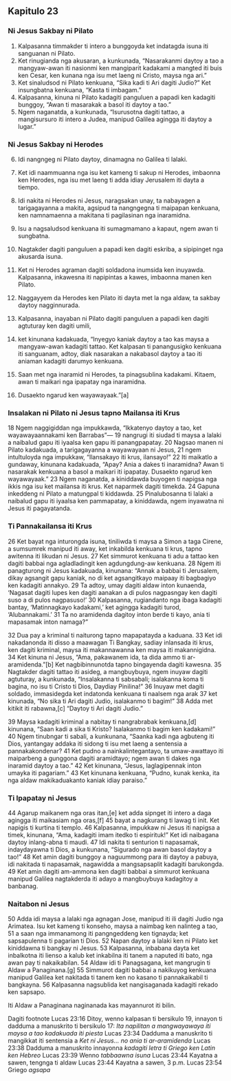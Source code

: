 Kapitulo 23
-----------

### Ni Jesus Sakbay ni Pilato

1. Kalpasanna timmakder ti intero a bunggoyda ket indatagda isuna iti sanguanan ni Pilato.
2. Ket rinugianda nga akusaran, a kunkunada, “Nasarakanmi daytoy a tao a mangyaw-awan iti nasionmi ken mangiparit kadakami a mangted iti buis ken Cesar, ken kunana nga isu met laeng ni Cristo, maysa nga ari.”
3. Ket sinaludsod ni Pilato kenkuana, “Sika kadi ti Ari dagiti Judio?” Ket insungbatna kenkuana, “Kasta ti imbagam.”
4. Kalpasanna, kinuna ni Pilato kadagiti panguluen a papadi ken kadagiti bunggoy, “Awan ti masarakak a basol iti daytoy a tao.”
5. Ngem naganatda, a kunkunada, “Isurusotna dagiti tattao, a mangisursuro iti intero a Judea, manipud Galilea agingga iti daytoy a lugar.”

### Ni Jesus Sakbay ni Herodes

6. Idi nangngeg ni Pilato daytoy, dinamagna no Galilea ti lalaki.
7. Ket idi naammuanna nga isu ket kameng ti sakup ni Herodes, imbaonna ken Herodes, nga isu met laeng ti adda idiay Jerusalem iti dayta a tiempo.
8. Idi nakita ni Herodes ni Jesus, naragsakan unay, ta nabayagen a tarigagayanna a makita, agsipud ta nangngegna ti maipapan kenkuana, ken namnamaenna a makitana ti pagilasinan nga inaramidna.
9. Isu a nagsaludsod kenkuana iti sumagmamano a kapaut, ngem awan ti sungbatna.
10. Nagtakder dagiti panguluen a papadi ken dagiti eskriba, a sipipinget nga akusarda isuna.
11. Ket ni Herodes agraman dagiti soldadona inumsida ken inuyawda. Kalpasanna, inkawesna iti napipintas a kawes, imbaonna manen ken Pilato.
12. Naggayyem da Herodes ken Pilato iti dayta met la nga aldaw, ta sakbay daytoy nagginnurada.

13. Kalpasanna, inayaban ni Pilato dagiti panguluen a papadi ken dagiti agtuturay ken dagiti umili,
14. ket kinunana kadakuada, “Inyegyo kaniak daytoy a tao kas maysa a mangyaw-awan kadagiti tattao. Ket kalpasan ti panangusigko kenkuana iti sanguanam, adtoy, diak nasarakan a nakabasol daytoy a tao iti aniaman kadagiti darumyo kenkuana.
15. Saan met nga inaramid ni Herodes, ta pinagsublina kadakami. Kitaem, awan ti maikari nga ipapatay nga inaramidna.
16. Dusaekto ngarud ken wayawayaak.”[a]

### Insalakan ni Pilato ni Jesus tapno Mailansa iti Krus

18 Ngem naggigiddan nga impukkawda, “Ikkatenyo daytoy a tao, ket wayawayaannakami ken Barrabas”— 19 nangrugi iti siudad ti maysa a lalaki a naibalud gapu iti iyaalsa ken gapu iti panangpapatay. 20 Nagsao manen ni Pilato kadakuada, a tarigagayanna a wayawayaan ni Jesus, 21 ngem intultuloyda nga impukkaw, “Ilansakayo iti krus, ilansayo!” 22 Iti maikatlo a gundaway, kinunana kadakuada, “Apay? Ania a dakes ti inaramidna? Awan ti nasarakak kenkuana a basol a maikari iti ipapatay. Dusaekto ngarud ken wayawayaak.” 23 Ngem naganatda, a kiniddawda buyogen ti napigsa nga ikkis nga isu ket mailansa iti krus. Ket naparmek dagiti timekda. 24 Gapuna inkeddeng ni Pilato a matungpal ti kiddawda. 25 Pinalubosanna ti lalaki a naibalud gapu iti iyaalsa ken pammapatay, a kiniddawda, ngem inyawatna ni Jesus iti pagayatanda.

### Ti Pannakailansa iti Krus

26 Ket bayat nga inturongda isuna, tiniliwda ti maysa a Simon a taga Cirene, a sumsumrek manipud iti away, ket inkabilda kenkuana ti krus, tapno awitenna iti likudan ni Jesus. 27 Ket simmurot kenkuana ti adu a tattao ken dagiti babbai nga agladladingit ken agdungdung-aw kenkuana. 28 Ngem iti panagturong ni Jesus kadakuada, kinunana: “Annak a babbai ti Jerusalem, dikay agsangit gapu kaniak, no di ket agsangitkayo maipaay iti bagbagiyo ken kadagiti annakyo. 29 Ta adtoy, umay dagiti aldaw inton kunaenda, ‘Nagasat dagiti lupes ken dagiti aanakan a di pulos nagpasngay ken dagiti suso a di pulos nagpasuso!’ 30 Kalpasanna, rugiandanto nga ibaga kadagiti bantay, ‘Matinnagkayo kadakami,’ ket agingga kadagiti turod, ‘Alubannakami.’ 31 Ta no aramidenda dagitoy inton berde ti kayo, ania ti mapasamak inton namaga?”

32 Dua pay a kriminal ti naiturong tapno mapapatayda a kaduana. 33 Ket idi nakadanonda iti disso a maawagan Ti Bangkay, sadiay inlansada iti krus, ken dagiti kriminal, maysa iti makannawanna ken maysa iti makannigidna. 34 Ket kinuna ni Jesus, “Ama, pakawanem ida, ta dida ammo ti ar-aramidenda.”[b] Ket nagbibinnunotda tapno bingayenda dagiti kawesna. 35 Nagtakder dagiti tattao iti asideg, a mangbuybuya, ngem inuyaw dagiti agtuturay, a kunkunada, “Insalakanna ti sabsabali; isalakanna koma ti bagina, no isu ti Cristo ti Dios, Daydiay Pinilina!” 36 Inuyaw met dagiti soldado, immasidegda ket indatonda kenkuana ti naalsem nga arak 37 ket kinunada, “No sika ti Ari dagiti Judio, isalakanmo ti bagim!” 38 Adda met kitikit iti rabawna,[c] “Daytoy ti Ari dagiti Judio.”

39 Maysa kadagiti kriminal a nabitay ti nangrabrabak kenkuana,[d] kinunana, “Saan kadi a sika ti Kristo? Isalakanmo ti bagim ken kadakami!” 40 Ngem tinubngar ti sabali, a kunkunana, “Saanka kadi nga agbuteng iti Dios, yantangay addaka iti sidong ti isu met laeng a sentensia a pannakakondenar? 41 Ket pudno a nainkalintegantayo, ta umaw-awattayo iti maiparbeng a gunggona dagiti aramidtayo; ngem awan ti dakes nga inaramid daytoy a tao.” 42 Ket kinunana, “Jesus, laglagipennak inton umayka iti pagariam.” 43 Ket kinunana kenkuana, “Pudno, kunak kenka, ita nga aldaw makikaduakanto kaniak idiay paraiso.”

### Ti Ipapatay ni Jesus

44 Agarup maikanem nga oras itan,[e] ket adda sipnget iti intero a daga agingga iti maikasiam nga oras,[f] 45 bayat a nagkurang ti lawag ti init. Ket napigis ti kurtina ti templo. 46 Kalpasanna, impukkaw ni Jesus iti napigsa a timek, kinunana, “Ama, kadagiti imam itedko ti espirituk!” Ket idi naibagana daytoy inlang-abna ti maudi. 47 Idi nakita ti senturion ti napasamak, indaydayawna ti Dios, a kunkunana, “Sigurado nga awan basol daytoy a tao!” 48 Ket amin dagiti bunggoy a naguummong para iti daytoy a pabuya, idi nakitada ti napasamak, nagawidda a mangsapsaplit kadagiti barukongda. 49 Ket amin dagiti am-ammona ken dagiti babbai a simmurot kenkuana manipud Galilea nagtakderda iti adayo a mangbuybuya kadagitoy a banbanag.

### Naitabon ni Jesus

50 Adda idi maysa a lalaki nga agnagan Jose, manipud iti ili dagiti Judio nga Arimatea. Isu ket kameng ti konseho, maysa a naimbag ken nalinteg a tao, 51 a saan nga immanamong iti pangngeddeng ken tignayda; ket sapsapulenna ti pagarian ti Dios. 52 Napan daytoy a lalaki ken ni Pilato ket kiniddawna ti bangkay ni Jesus. 53 Kalpasanna, inbabana dayta ket inbalkotna iti lienso a kalub ket inkabilna iti tanem a naputed iti bato, nga awan pay ti nakaikabilan. 54 Aldaw idi ti Panagsagana, ket mangrugin ti Aldaw a Panaginana.[g] 55 Simmurot dagiti babbai a nakikuyog kenkuana manipud Galilea ket nakitada ti tanem ken no kasano ti pannakaikabil ti bangkayna. 56 Kalpasanna nagsublida ket nangisaganada kadagiti rekado ken sapsapo.

Iti Aldaw a Panaginana naginanada kas mayannurot iti bilin.

Dagiti footnote
Lucas 23:16 Ditoy, wenno kalpasan ti bersikulo 19, innayon ti dadduma a manuskrito ti bersikulo 17: *Ita napilitan a mangwayawaya iti maysa a tao kadakuada iti piesta*
Lucas 23:34 Dadduma a manuskrito ti mangikkat iti sentensia a *Ket ni Jesus... no ania ti ar-aramidenda*
Lucas 23:38 Dadduma a manuskrito innayonna *kadagiti letra ti Griego ken Latin ken Hebreo*
Lucas 23:39 Wenno *tabbaawna isuna*
Lucas 23:44 Kayatna a sawen, tengnga ti aldaw
Lucas 23:44 Kayatna a sawen, 3 p.m.
Lucas 23:54 Griego *agsapa*